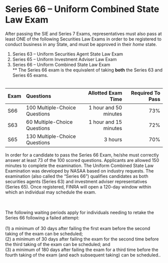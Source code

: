 # Series 66 – Uniform Combined State Law Exam</br>

After passing the SIE and Series 7 Exams, representatives must also pass at least ONE of the following Securities Law Exams in order to be registered to conduct business in any State, and must be approved in their *home* state.

1. Series 63 – Uniform Securities Agent State Law Exam </br>
2. Series 65 – Uniform Investment Adviser Law Exam</br>
3. Series 66 – Uniform Combined State Law Exam</br>
** The Series 66 exam is the equivalent of taking **both** the Series 63 and Series 65 exams.</br></br>

| Exam    | Questions | Allotted Exam Time | Required To Pass |
| :-------- | :------- | -------: |-------: |
| S66    | 100 Multiple-Choice Questions   | 1 hour and 50 minutes    | 73% |
| S63    | 60 Multiple-Choice Questions    | 1 hour and 15 minutes    | 72% |
| S65    | 130 Multiple-Choice Questions    | 3 hours   | 70% |

In order for a candidate to pass the Series 66 Exam, he/she must correctly answer at least 73 of the 100 scored questions. Applicants are allowed 150 minutes to complete the examination. The Uniform Combined State Law Examination was developed by NASAA based on industry requests. The examination (also called the “Series 66”) qualifies candidates as both securities agents (Series 63) and investment adviser representatives (Series 65). Once registered, FINRA will open a 120-day window within which an individual may schedule the exam. 
</br>

</br></br>
The following waiting periods apply for individuals needing to retake the Series 66 following a failed attempt:</br>
</br>
(1) a minimum of 30 days after failing the first exam before the second taking of the exam can be scheduled;</br>
(2) a minimum of 30 days after failing the exam for the second time before the third taking of the exam can be scheduled; and</br>
(3) a minimum of 180 days after failing the exam for a third time before the fourth taking of the exam (and each subsequent taking) can be scheduled..</br>

</br></br>

